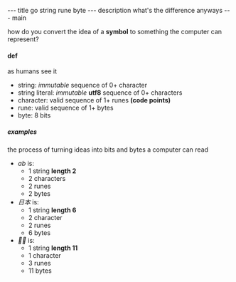 --- title
go string rune byte
--- description
what's the difference anyways
--- main


how do you convert the idea of a **symbol**
to something the computer can represent?

#### def

as humans see it

- string: _immutable_ sequence of 0+ character
- string literal: _immutable_ **utf8** sequence of 0+ characters
- character: valid sequence of 1+ runes **(code points)**
- rune: valid sequence of 1+ bytes
- byte: 8 bits

##### examples

the process of turning ideas into bits and bytes a computer can read

- _ab_ is:
  - 1 string **length 2**
  - 2 characters
  - 2 runes
  - 2 bytes
- _日本_ is:
  - 1 string **length 6**
  - 2 character
  - 2 runes
  - 6 bytes
- _👩‍🏫_ is:
  - 1 string **length 11**
  - 1 character
  - 3 runes
  - 11 bytes

